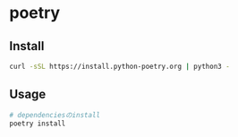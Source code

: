 # poetry

## Install

```sh
curl -sSL https://install.python-poetry.org | python3 -
```

## Usage

```sh
# dependenciesのinstall
poetry install


```